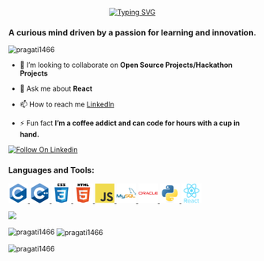 

<p align="center">
  <a href="https://readme-typing-svg.demolab.com/?lines=Hi+👋,+I'm+Pragati!;Welcome+to+my+GitHub+Profile!;I+love+coding" target="_blank">
    <img src="https://readme-typing-svg.demolab.com/?lines=Hi+👋,+I'm+Pragati!;Welcome+to+my+GitHub+Profile!;I+love+coding&font=Fira+Code&center=true&width=600&height=50&color=6A5ACD&vCenter=true&pause=1000&size=30" alt="Typing SVG" />
  </a>
</p>

<h3 align="center">A curious mind driven by a passion for learning and innovation.</h3>

<p align="left"> <img src="https://komarev.com/ghpvc/?username=pragati1466&label=Profile%20views&color=0e75b6&style=flat" alt="pragati1466" /> </p>


- 👯 I’m looking to collaborate on **Open Source Projects/Hackathon Projects**

- 💬 Ask me about **React**

- 📫 How to reach me [LinkedIn](https://www.linkedin.com/in/pragati-860830284/)

- ⚡ Fun fact **I’m a coffee addict and can code for hours with a cup in hand.**
  
<p dir="auto"><a href="https://linkedin.com/in/pragati-860830284" rel="nofollow"><img src="https://camo.githubusercontent.com/566ff7f7088d52a3c246ac8cb7b0e8e416d6568777f48e84abfa09e593da140e/68747470733a2f2f696d672e736869656c64732e696f2f62616467652f436f6e6e6563742532304d652532306f6e2d4c696e6b6564696e2d707572706c653f7374796c653d666f722d7468652d6261646765266c6f676f3d4c696e6b6564696e" alt="Follow On Linkedin" data-canonical-src="https://img.shields.io/badge/Connect%20Me%20on-Linkedin-purple?style=for-the-badge&amp;logo=Linkedin" style="max-width: 100%;"></a></p>

<h3 align="left">Languages and Tools:</h3>
<p align="left">
  <a href="https://www.cprogramming.com/" target="_blank" rel="noreferrer"> <img src="https://raw.githubusercontent.com/devicons/devicon/master/icons/c/c-original.svg" alt="c" width="40" height="40"/> </a>
  <a href="https://www.w3schools.com/cpp/" target="_blank" rel="noreferrer"> <img src="https://raw.githubusercontent.com/devicons/devicon/master/icons/cplusplus/cplusplus-original.svg" alt="cplusplus" width="40" height="40"/> </a>
  <a href="https://www.w3schools.com/css/" target="_blank" rel="noreferrer"> <img src="https://raw.githubusercontent.com/devicons/devicon/master/icons/css3/css3-original-wordmark.svg" alt="css3" width="40" height="40"/> </a>
  <a href="https://www.w3.org/html/" target="_blank" rel="noreferrer"> <img src="https://raw.githubusercontent.com/devicons/devicon/master/icons/html5/html5-original-wordmark.svg" alt="html5" width="40" height="40"/> </a>
  <a href="https://developer.mozilla.org/en-US/docs/Web/JavaScript" target="_blank" rel="noreferrer"> <img src="https://raw.githubusercontent.com/devicons/devicon/master/icons/javascript/javascript-original.svg" alt="javascript" width="40" height="40"/> </a>
  <a href="https://www.mysql.com/" target="_blank" rel="noreferrer"> <img src="https://raw.githubusercontent.com/devicons/devicon/master/icons/mysql/mysql-original-wordmark.svg" alt="mysql" width="40" height="40"/> </a>
  <a href="https://www.oracle.com/" target="_blank" rel="noreferrer"> <img src="https://raw.githubusercontent.com/devicons/devicon/master/icons/oracle/oracle-original.svg" alt="oracle" width="40" height="40"/> </a>
  <a href="https://www.python.org" target="_blank" rel="noreferrer"> <img src="https://raw.githubusercontent.com/devicons/devicon/master/icons/python/python-original.svg" alt="python" width="40" height="40"/> </a>
  <a href="https://reactjs.org/" target="_blank" rel="noreferrer"> <img src="https://raw.githubusercontent.com/devicons/devicon/master/icons/react/react-original-wordmark.svg" alt="react" width="40" height="40"/> </a>
</p>
<img height="158em" src="https://github-profile-summary-cards.vercel.app/api/cards/profile-details?username=Pragati1466&theme=radical" data-canonical-src="https://github-profile-summary-cards.vercel.app/api/cards/profile-details?username=Pragati1466&theme=radical" style="max-width: 100%;">
<p><img align="left" src="https://github-readme-stats.vercel.app/api/top-langs?username=pragati1466&show_icons=true&locale=en&layout=compact" alt="pragati1466" /></p>

<p>&nbsp;<img align="center" src="https://github-readme-stats.vercel.app/api?username=pragati1466&show_icons=true&locale=en" alt="pragati1466" /></p>

<p><img align="center" src="https://github-readme-streak-stats.herokuapp.com/?user=pragati1466&" alt="pragati1466" /></p>
